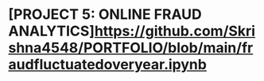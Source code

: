 
# [PROJECT 5: ONLINE FRAUD ANALYTICS]https://github.com/Skrishna4548/PORTFOLIO/blob/main/fraudfluctuatedoveryear.ipynb

